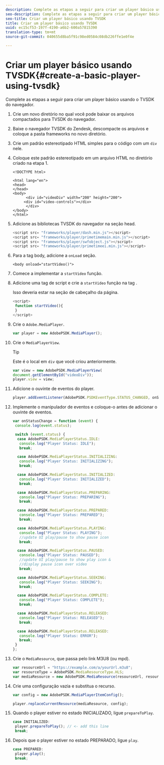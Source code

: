 ```yaml
---
description: Complete as etapas a seguir para criar um player básico usando o TVSDK do navegador.
seo-description: Complete as etapas a seguir para criar um player básico usando o TVSDK do navegador.
seo-title: Criar um player básico usando TVSDK
title: Criar um player básico usando TVSDK
uuid: ec15cf53-197f-4190-a6b2-600a57815390
translation-type: tm+mt
source-git-commit: 040655d8ba5f91c98ed0584c08db226ffe1e0f4e

---
```



# Criar um player básico usando TVSDK{#create-a-basic-player-using-tvsdk}

Complete as etapas a seguir para criar um player básico usando o TVSDK do navegador.

1. Crie um novo diretório no qual você pode baixar os arquivos compactados para TVSDK do navegador.
1. Baixe o navegador TVSDK do Zendesk, descompacte os arquivos e coloque a pasta frameworks no novo diretório.
1. Crie um padrão estereotipado HTML simples para o código com um `div` nele.
1. Coloque este padrão estereotipado em um arquivo HTML no diretório criado na etapa 1.

   ```
   <!DOCTYPE html> 
   
   <html lang="en"> 
   <head> 
   </head> 
   <body> 
         <div id="videoDiv" width="200" height="200"> 
        <div id="video-controls"></div> 
         </div> 
   </body> 
   </html>
   ```

1. Adicione as bibliotecas TVSDK do navegador na seção head.

   ```js
   <script src= "frameworks/player/dash.min.js"></script> 
   <script src= "frameworks/player/primetimemain.min.js"></script> 
   <script src= "frameworks/player/swfobject.js"></script> 
   <script src= "frameworks/player/primetimeei.min.js"></script>
   ```

1. Para a tag body, adicione a `onLoad` seção.

   ```
   <body onload="startVideo()">
   ```

1. Comece a implementar a `startVideo` função.
1. Adicione uma tag de script e crie a `startVideo` função na tag .

   Isso deveria estar na seção de cabeçalho da página.

   ```js
   <script> 
    function startVideo(){ 
    } 
   </script>
   ```

1. Crie o `Adobe.MediaPlayer`.

   ```js
   var player = new AdobePSDK.MediaPlayer();
   ```

1. Crie o `MediaPlayerView`.

   >[!TIP]
   >
   >Este é o local em `div` que você criou anteriormente.

   ```js
   var view = new AdobePSDK.MediaPlayerView( 
   document.getElementById("videoDiv")); 
   player.view = view;
   ```

1. Adicione o ouvinte de eventos do player.

   ```js
   player.addEventListener(AdobePSDK.PSDKEventType.STATUS_CHANGED, onStatusChange);
   ```

1. Implemente o manipulador de eventos e coloque-o antes de adicionar o ouvinte de eventos.

   ```js
   var onStatusChange = function (event) { 
    console.log(event.status); 
   
    switch (event.status) { 
     case AdobePSDK.MediaPlayerStatus.IDLE: 
      console.log("Player Status: IDLE"); 
      break; 
   
     case AdobePSDK.MediaPlayerStatus.INITIALIZING: 
      console.log("Player Status: INITIALIZING"); 
      break; 
   
     case AdobePSDK.MediaPlayerStatus.INITIALIZED: 
      console.log("Player Status: INITIALIZED"); 
      break; 
   
     case AdobePSDK.MediaPlayerStatus.PREPARING: 
      console.log("Player Status: PREPARING"); 
      break; 
   
     case AdobePSDK.MediaPlayerStatus.PREPARED: 
      console.log("Player Status: PREPARED"); 
      break; 
   
     case AdobePSDK.MediaPlayerStatus.PLAYING: 
      console.log("Player Status: PLAYING"); 
      //update UI play/pause to show pause icon 
      break; 
   
     case AdobePSDK.MediaPlayerStatus.PAUSED: 
      console.log("Player Status: PAUSED"); 
      //update UI play/pause to show play icon & 
      //display pause icon over video 
      break; 
   
     case AdobePSDK.MediaPlayerStatus.SEEKING: 
      console.log("Player Status: SEEKING"); 
      break; 
   
     case AdobePSDK.MediaPlayerStatus.COMPLETE: 
      console.log("Player Status: COMPLETE"); 
      break; 
   
     case AdobePSDK.MediaPlayerStatus.RELEASED: 
      console.log("Player Status: RELEASED"); 
      break; 
   
     case AdobePSDK.MediaPlayerStatus.RELEASED: 
      console.log("Player Status: ERROR"); 
      break; 
    } 
   }; 
   ```

1. Crie o `MediaResource`, que passa pelo link M3U8 (ou mpd).

   ```js
   var resourceUrl = "https://example.com/a/yourUrl.m3u8"; 
   var resourceType = AdobePSDK.MediaResourceType.HLS; 
   var mediaResource = new AdobePSDK.MediaResource(resourceUrl, resourceType, null, false);
   ```

1. Crie uma configuração vazia e substitua o recurso.

   ```js
   var config = new AdobePSDK.MediaPlayerItemConfig(); 
   
   player.replaceCurrentResource(mediaResource, config);
   ```

1. Quando o player estiver no estado INICIALIZADO, ligue `prepareToPlay`.

   ```js
   case INITIALIZED: 
    player.prepareToPlay(); // <- add this line 
    break;
   ```

1. Depois que o player estiver no estado PREPARADO, ligue `play`.

   ```js
   case PREPARED: 
    player.play(); 
    break;
   ```

